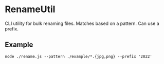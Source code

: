 # RenameUtil

CLI utility for bulk renaming files.
Matches based on a pattern.
Can use a prefix.

## Example
```node
node ./rename.js --pattern ./example/*.{jpg,png} --prefix '2022'
```
